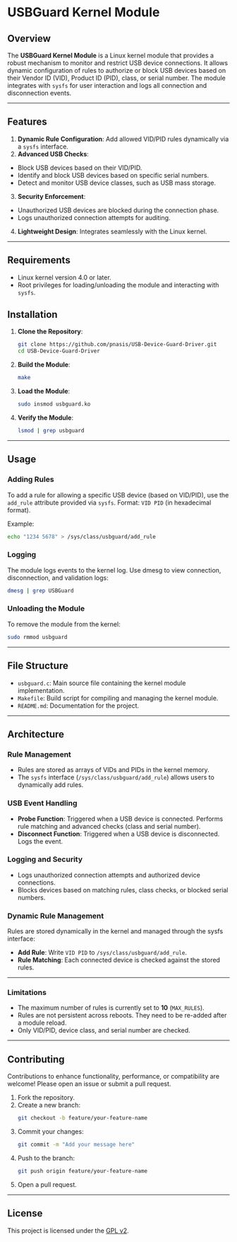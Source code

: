 # USBGuard Kernel Module

## Overview
The **USBGuard Kernel Module** is a Linux kernel module that provides a robust mechanism to monitor and restrict USB device connections. It allows dynamic configuration of rules to authorize or block USB devices based on their Vendor ID (VID), Product ID (PID), class, or serial number. The module integrates with `sysfs` for user interaction and logs all connection and disconnection events.

---

## Features
1. **Dynamic Rule Configuration**: Add allowed VID/PID rules dynamically via a `sysfs` interface.
2. **Advanced USB Checks**:
  - Block USB devices based on their VID/PID.
  - Identify and block USB devices based on specific serial numbers.
  - Detect and monitor USB device classes, such as USB mass storage.
3. **Security Enforcement**:
  - Unauthorized USB devices are blocked during the connection phase.
  - Logs unauthorized connection attempts for auditing.
4. **Lightweight Design**: Integrates seamlessly with the Linux kernel.

---

## Requirements
- Linux kernel version 4.0 or later.
- Root privileges for loading/unloading the module and interacting with `sysfs`.


## Installation

1. **Clone the Repository**:
   ```bash
   git clone https://github.com/pnasis/USB-Device-Guard-Driver.git
   cd USB-Device-Guard-Driver
   ```

2. **Build the Module**:
   ```bash
   make
   ```

3. **Load the Module**:
   ```bash
   sudo insmod usbguard.ko
   ```

4. **Verify the Module**:
   ```bash
   lsmod | grep usbguard
   ```
   
---

## Usage

### Adding Rules

To add a rule for allowing a specific USB device (based on VID/PID), use the `add_rule` attribute provided via `sysfs`.
Format: `VID PID` (in hexadecimal format).

Example:
```bash
echo "1234 5678" > /sys/class/usbguard/add_rule
```

### Logging
The module logs events to the kernel log. Use dmesg to view connection, disconnection, and validation logs:
```bash
dmesg | grep USBGuard
```

### Unloading the Module
To remove the module from the kernel:
```bash
sudo rmmod usbguard
```

---

## File Structure
- `usbguard.c`: Main source file containing the kernel module implementation.
- `Makefile`: Build script for compiling and managing the kernel module.
- `README.md`: Documentation for the project.

---

## Architecture

### Rule Management
- Rules are stored as arrays of VIDs and PIDs in the kernel memory.
- The `sysfs` interface (`/sys/class/usbguard/add_rule`) allows users to dynamically add rules.

### USB Event Handling
- **Probe Function**: Triggered when a USB device is connected. Performs rule matching and advanced checks (class and serial number).
- **Disconnect Function**: Triggered when a USB device is disconnected. Logs the event.

### Logging and Security
- Logs unauthorized connection attempts and authorized device connections.
- Blocks devices based on matching rules, class checks, or blocked serial numbers.


### Dynamic Rule Management
Rules are stored dynamically in the kernel and managed through the sysfs interface:
- **Add Rule**: Write `VID PID` to `/sys/class/usbguard/add_rule`.
- **Rule Matching**: Each connected device is checked against the stored rules.

---

### Limitations
- The maximum number of rules is currently set to **10** (`MAX_RULES`).
- Rules are not persistent across reboots. They need to be re-added after a module reload.
- Only VID/PID, device class, and serial number are checked.

---

## Contributing
Contributions to enhance functionality, performance, or compatibility are welcome! Please open an issue or submit a pull request.

1. Fork the repository.
2. Create a new branch:
   ```bash
   git checkout -b feature/your-feature-name
   ```
3. Commit your changes:
   ```bash
   git commit -m "Add your message here"
   ```
4. Push to the branch:
   ```bash
   git push origin feature/your-feature-name
   ```
5. Open a pull request.

---

## License
This project is licensed under the [GPL v2](https://www.gnu.org/licenses/old-licenses/gpl-2.0.html).


